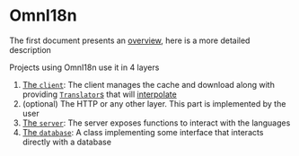 # OmnI18n

The first document presents an [overview](../README.md), here is a more detailed description

Projects using OmnI18n use it in 4 layers

1. [The `client`](./client.md): The client manages the cache and download along with providing [`Translator`s](./translator.md) that will [interpolate](./interpolation.md)
2. (optional) The HTTP or any other layer. This part is implemented by the user
3. [The `server`](./server.md): The server exposes functions to interact with the languages
4. [The `database`](./db.md): A class implementing some interface that interacts directly with a database
